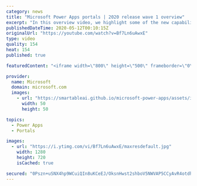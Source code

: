 ```yaml
---
category: news
title: "Microsoft Power Apps portals | 2020 release wave 1 overview"
excerpt: "In this overview video, we highlight some of the new capabilities included in the latest update to Microsoft Power Apps portals.     Here are the capabilities covered:   •    Power BI integration, so you can quickly add Power BI reports, tables, and dashboards to your portals without coding.  •    Themes"
publishedDateTime: 2020-05-12T00:10:15Z
originalUrl: "https://youtube.com/watch?v=Bf7Ln6uAwxE"
type: video
quality: 154
heat: 154
published: true

featuredContent: "<iframe width=\"800\" height=\"500\" frameborder=\"0\" src=\"https://www.youtube.com/embed/Bf7Ln6uAwxE\" allow=\"accelerometer; autoplay; encrypted-media; gyroscope; picture-in-picture\" allowfullscreen></iframe>"

provider:
  name: Microsoft
  domain: microsoft.com
  images:
    - url: "https://smartableai.github.io/microsoft-power-apps/assets/images/organizations/microsoft.com-50x50.jpg"
      width: 50
      height: 50

topics:
  - Power Apps
  - Portals

images:
  - url: "https://i.ytimg.com/vi/Bf7Ln6uAwxE/maxresdefault.jpg"
    width: 1280
    height: 720
    isCached: true

secured: "0Pszn+uSNX4hp9WCuiQIn8uKCeEJ/OksnHwst2shboV5NWVAP5CCyAvR4otdhu5e3I+XQBd4kLsaQvzNFR6vxMEmXFsPzdoRga7yUFUGVr5I+JPxGlHuglGZq3qS29/eIs4AfRnofUdrIy0ogAUXBCrQMJDfGsR+mZV2y2WB8mq+jILdEI5041nxT6ALSmBLrXHzbwhdgQuUywHU8rIHLjb/DtMT1vbpthZK2lk5Jrp0Ho9wNyWemrmqnDqwP37lOE6HnH65lk+HjSARrCo6bVjTE3X4HUbYnjiBGXyfxh3/TOifO4bvUkczBbUP1qImTCPgc+43HMHZNcku291lxgXV4cHHMepW143EmPV1OpbFL+bxwY2SDyN5d16B9VxjMt7Zw//1bsAlnbwNhYlTUkHh6kxR4cB0BSYC+qcw5Rm8ZlDwyb5z8CEHonPukAT0;/BUWd4vTfCLQRfj3/V5ZUQ=="
---
```


